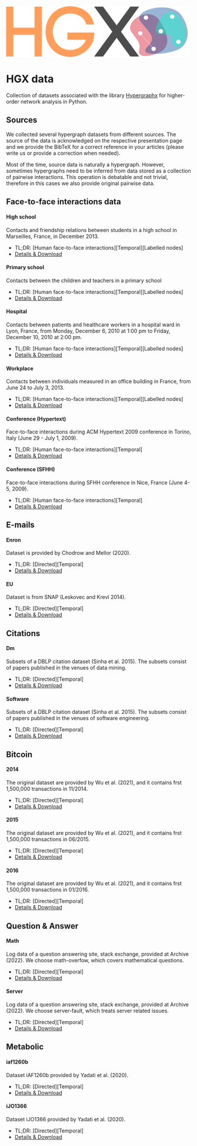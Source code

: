 <img src="logo/logo.png" width="500" title="HGX logo">

# HGX data
Collection of datasets associated with the library [Hypergraphx](https://github.com/HGX-Team/hypergraphx) for higher-order network analysis in Python. 

## Sources

We collected several hypergraph datasets from different sources. The source of the data is acknowledged on the respective presentation page and we provide the BibTeX for a correct reference in your articles (please write us or provide a correction when needed). 

Most of the time, source data is naturally a hypergraph. However, sometimes hypergraphs need to be inferred from data stored as a collection of pairwise interactions. This operation is debatable and not trivial, therefore in this cases we also provide original pairwise data.   

## Face-to-face interactions data

#### High school
Contacts and friendship relations between students in a high school in Marseilles, France, in December 2013.
* TL;DR: [Human face-to-face interactions][Temporal][Labelled nodes] 
* [Details & Download](https://github.com/HGX-Team/data/tree/main/contacts/high-school)

#### Primary school
Contacts between the children and teachers in a primary school 
* TL;DR: [Human face-to-face interactions][Temporal][Labelled nodes] 
* [Details & Download](https://github.com/HGX-Team/data/tree/main/contacts/primary-school)

#### Hospital
Contacts between patients and healthcare workers in a hospital ward in Lyon, France, from Monday, December 6, 2010 at 1:00 pm to Friday, December 10, 2010 at 2:00 pm.
* TL;DR: [Human face-to-face interactions][Temporal][Labelled nodes] 
* [Details & Download](https://github.com/HGX-Team/data/tree/main/contacts/hospital)

#### Workplace
Contacts between individuals measured in an office building in France, from June 24 to July 3, 2013.
* TL;DR: [Human face-to-face interactions][Temporal][Labelled nodes] 
* [Details & Download](https://github.com/HGX-Team/data/tree/main/contacts/workplace)

#### Conference (Hypertext)
Face-to-face interactions during ACM Hypertext 2009 conference in Torino, Italy (June 29 - July 1, 2009).
* TL;DR: [Human face-to-face interactions][Temporal]
* [Details & Download](https://github.com/HGX-Team/data/tree/main/contacts/conference-hypertext)

#### Conference (SFHH)
Face-to-face interactions during SFHH conference in Nice, France (June 4-5, 2009).
* TL;DR: [Human face-to-face interactions][Temporal] 
* [Details & Download](https://github.com/HGX-Team/data/tree/main/contacts/conference-sfhh)

## E-mails

#### Enron
Dataset is provided by Chodrow and Mellor (2020).
* TL;DR: [Directed][Temporal] 
* [Details & Download](https://github.com/HGX-Team/data/tree/main/emails/enron)

#### EU
Dataset is from SNAP (Leskovec and Krevl 2014).
* TL;DR: [Directed][Temporal] 
* [Details & Download](https://github.com/HGX-Team/data/tree/main/emails/eu)

## Citations

#### Dm
Subsets of a DBLP citation dataset (Sinha et al. 2015). The subsets consist of papers published in the venues of data mining.
* TL;DR: [Directed][Temporal] 
* [Details & Download](https://github.com/HGX-Team/data/tree/main/citations/dm)

#### Software
Subsets of a DBLP citation dataset (Sinha et al. 2015). The subsets consist of papers published in the venues of software engineering.
* TL;DR: [Directed][Temporal] 
* [Details & Download](https://github.com/HGX-Team/data/tree/main/citations/software)

## Bitcoin

#### 2014
The original dataset are provided by Wu et al. (2021), and it contains frst 1,500,000 transactions in 11/2014.
* TL;DR: [Directed][Temporal] 
* [Details & Download](https://github.com/HGX-Team/data/tree/main/bitcoin/2014)
#### 2015
The original dataset are provided by Wu et al. (2021), and it contains frst 1,500,000 transactions in 06/2015. 
* TL;DR: [Directed][Temporal] 
* [Details & Download](https://github.com/HGX-Team/data/tree/main/bitcoin/2015)
#### 2016
The original dataset are provided by Wu et al. (2021), and it contains frst 1,500,000 transactions in 01/2016. 
* TL;DR: [Directed][Temporal] 
* [Details & Download](https://github.com/HGX-Team/data/tree/main/bitcoin/2016)
## Question & Answer

#### Math
Log data of a question answering site, stack exchange,
provided at Archive (2022). We choose math-overfow, which covers mathematical questions.
* TL;DR: [Directed][Temporal] 
* [Details & Download](https://github.com/HGX-Team/data/tree/main/qna/math)
#### Server
Log data of a question answering site, stack exchange,
provided at Archive (2022). We choose server-fault, which treats server related issues.
* TL;DR: [Directed][Temporal] 
* [Details & Download](https://github.com/HGX-Team/data/tree/main/qna/server)
## Metabolic

#### iaf1260b
Dataset iAF1260b provided by Yadati et al. (2020).
* TL;DR: [Directed][Temporal] 
* [Details & Download](https://github.com/HGX-Team/data/tree/main/metabolic/iaj)
#### iJO1366
Dataset iJO1366 provided by Yadati et al. (2020).
* TL;DR: [Directed][Temporal] 
* [Details & Download](https://github.com/HGX-Team/data/tree/main/metabolic/ijo)